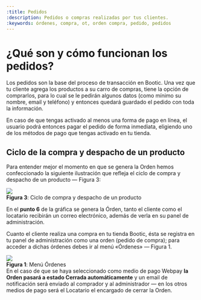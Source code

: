 ```yaml
---
:title: Pedidos
:description: Pedidos o compras realizadas por tus clientes.
:keywords: órdenes, compra, ot, orden compra, pedido, pedidos
---
```


# ¿Qué son y cómo funcionan los pedidos?

Los pedidos son la base del proceso de transacción en Bootic. Una vez que tu cliente agrega los productos a su carro de compras, tiene la opción de comprarlos, para lo cual se le pedirán algunos datos (como mínimo su nombre, email y teléfono) y entonces quedará guardado el pedido con toda la información.

En caso de que tengas activado al menos una forma de pago en línea, el usuario podrá entonces pagar el pedido de forma inmediata, eligiendo uno de los métodos de pago que tengas activado en tu tienda.

## Ciclo de la compra y despacho de un producto

Para entender mejor el momento en que se genera la Orden hemos confeccionado la
siguiente ilustración que refleja el ciclo de compra y despacho de un producto
— Figura 3:

<div class="captura">
  <div class="c-contenido">
      <a rel="fancybox" href="/img/admin/orders-ciclo-big.png"><img src="/img/admin/orders-ciclo-th.png"></a>
  </div>
  <div class="c-pie"><strong>Figura 3</strong>: Ciclo de compra y despacho de un
producto</div>
</div>

En el **punto 6** de la gráfica se genera la Órden, tanto el cliente como el
locatario recibirán un correo electrónico, además de verla en su panel de
administración.

Cuanto el cliente realiza una compra en tu tienda Bootic, ésta se registra en tu
panel de administración como una orden (pedido de compra); para acceder a dichas órdenes debes ir al
menú «Órdenes» — Figura 1.

<div class="captura">
  <div class="c-contenido">
      <img src="/img/admin/orders-menu.png">
  </div>
  <div class="c-pie"><strong>Figura 1</strong>: Menú Órdenes</div>
</div>

<div class="note info">
En el caso de que se haya seleccionado como medio de pago Webpay <strong>la Orden pasará
a estado Cerrada automáticamente</strong> y un email de notificación será enviado al comprador y al administrador — en los otros medios de pago será el Locatario el encargado de cerrar la Orden.
</div>
